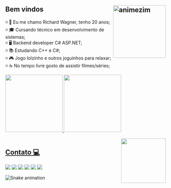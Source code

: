 ## Bem vindos  <a href="https://github.com/RichardGPCPRO"><img align="right" alt="animezim" height="165" width="165" src="file:///C:/Users/Aluno/Downloads/anime-dragon-illustration.png"></a>

 
 ◽ 🍂 Eu me chamo Richard Wagner, tenho 20 anos;  
 ◽ 🎓 Cursando técnico em desenvolvimento de sistemas;
 <br>◽ 🖥️ Backend developer C# ASP.NET;
 <br>◽ 📚 Estudando C++ e C#;
 <br>◽ 🎮 Jogo lolzinho e outros joguinhos para relaxar;
 <br>◽ ☕ No tempo livre gosto de assistir filmes/séries; 

 
<div>
<a href="https://github.com/RichardGPCPRO">
<img height="180em" src="https://github-readme-stats.vercel.app/api?username=Richardcomd_mud0_icons=true&theme=calm&include_all_commits=true&count_private=true"/>
<img height="180em" src="https://github-readme-stats.vercel.app/api/top-langs/?username=camillatoniatto&layout=compact&langs_count=7&theme=calm"/>
</div>
 
<div style="display: inline_block"><br>
<img align="right" height="140" width="140" src="https://thumbs.gfycat.com/AdorableIdolizedGrayling.webp">
</div>
  
 ## Contato 💻
  
<div> 
<a href="mailto:Richardtecinf2021@gmail.com" target="_blank"><img src="https://img.shields.io/badge/Gmail-D14836?style=for-the-badge&logo=gmail&logoColor=white" target="_blank"></a> 
<a href="https://www.instagram.com/Richardcomd_mud0" target="_blank"><img src="https://img.shields.io/badge/-Instagram-%23E4405F?style=for-the-badge&logo=instagram&logoColor=white" target="_blank"></a>
<a href="https://www.twitch.tv/richardprogramador" target="_blank"><img src="https://img.shields.io/badge/Twitch-9146FF?style=for-the-badge&logo=twitch&logoColor=white"></a>
<a href="https://www.linkedin.com/in/richard-wagner-mendes-473a61290/" target="_blank"><img src="https://img.shields.io/badge/LinkedIn-0077B5?style=for-the-badge&logo=linkedin&logoColor=white"></a>
<a href="https://open.spotify.com/user/9watzykaxfc2vokn3lt6hnls0?si=3bd3741360eb4d52" target="_blank"><img src="https://img.shields.io/badge/Spotify-1ED760?&style=for-the-badge&logo=spotify&logoColor=white"></a>
<a href="" target="_blank"><img src="https://img.shields.io/badge/Steam-000000?style=for-the-badge&logo=steam&logoColor=white"></a>

 
![Snake animation](https://github.com/camillatoniatto/RichardGPCPRO/blob/output/github-contribution-grid-snake.svg)

</div>
  
